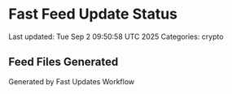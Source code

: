 # Fast Feed Update Status
Last updated: Tue Sep  2 09:50:58 UTC 2025
Categories: crypto

## Feed Files Generated

Generated by Fast Updates Workflow
